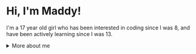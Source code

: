 # Hi, I'm Maddy!
I'm a 17 year old girl who has been interested in coding since I was 8, and have been actively learning since I was 13.

<details>
  <summary>More about me</summary>
  <h1>Skills</h1>
  <h2>Web Development</h2> 
  <ul>
    <li>HTML</li>
    <li>CSS</li>
    <li>JavaScript</li>
  </ul>
  <h2>Application Development</h3>
  <ul>
    <li>Python</li>
  </ul>
  <h2>Productivity</h2>
  <ul>
    <li>Notion</li>
    <li>Figma</li>
    <li>Microsoft Word</li>
    <li>Microsoft Excel</li>
  </ul>
  <h2>Learning</h2>
  <ul>
    <li>Flutter</li>
  </ul>
  <h2>Projects</h2>
  <ul>
    <li>Website Portfolio</li>
    <li>Mobile application to manage health</li>
  </ul>
  <h1>Contact</h1>
  <ul>
    <li>✉️ mmmbrock07@gmail.com</li>
  </ul>
</details>
